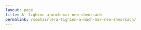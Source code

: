 ```yaml
---
layout: page
title: A' tighinn a-mach mar neo-sheòrsach
permalink: /comhairle/a-tighinn-a-mach-mar-neo-sheorsach/
---
```

